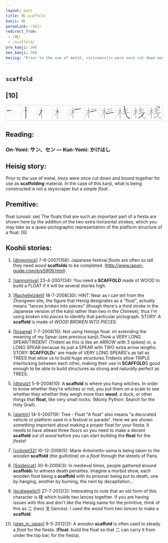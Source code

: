 ```yaml
---
layout: post
title: 桟 scaffold
kanji: 桟
permalink: /367/
redirect_from:
 - /桟/
 - /scaffold/
pre_kanji: 366
nex_kanji: 368
heisig: "Prior to the use of metal, <i>trees</i> were once cut down and bound together for use as <b>scaffolding</b> material. In the case of this kanji, what is being constructed is not a skyscraper but a simple <i>float</i>. float (unosic sie) The floats that are such an important part of a fiesta are shown here by the addition of the two extra horizontal strokes, which you may take as a quasi-pictographic representation of the platform structure of a float. [6]"
---
```


## `scaffold`

## [10]

<div class="stroke"><img src="../images/E6A19F.png" /></div>

## Reading:

### On-Yomi: サン、セン &mdash; Kun-Yomi: かけはし

## Heisig story:

Prior to the use of metal, <i>trees</i> were once cut down and bound together for use as <b>scaffolding</b> material. In the case of this kanji, what is being constructed is not a skyscraper but a simple <i>float</i>.

## Premitive:

float (unosic sie) The floats that are such an important part of a fiesta are shown here by the addition of the two extra horizontal strokes, which you may take as a quasi-pictographic representation of the platform structure of a float. [6]

## Koohii stories:

1) [<a href="http://kanji.koohii.com/profile/dingomick">dingomick</a>] 7-8-2007(158): Japanese festival <em>floats</em> are often so tall they need <em>wood</em> <strong>scaffolds</strong> to be completed. (<a href="http://www.japan-guide.com/e/e5909.html">http://www.japan-guide.com/e/e5909.html</a>).

2) [<a href="http://kanji.koohii.com/profile/sannomiya">sannomiya</a>] 23-4-2007(34): You need a<strong> SCAFFOLD</strong> made of WOOD to build a FLOAT if it will be several stories high.

3) [<a href="http://kanji.koohii.com/profile/RachelleUdell">RachelleUdell</a>] 18-7-2008(30): HINT: Near as I can tell from the Zhongwen site, the figure that Heisig designates as a &quot;float&quot;, actually means &quot;lances broken into pieces&quot; (though there&#039;s a third stroke in the Japanese version of the kanji rather than two in the Chinese), thus I&#039;m using <em>broken into pieces</em> to identify that particular pictograph. STORY: A<strong> scaffold</strong> is made of <em>WOOD BROKEN INTO PIECES</em>.

4) [<a href="http://kanji.koohii.com/profile/liosama">liosama</a>] 7-7-2008(15): Not using Heisigs float. im extending the meaning of my Spear (see previous kanji).Think a VERY LONG SPEAR/TRIDENT (Trident as this is like an ARROW with 3 spikes) or, a LONG SPEAR because its just a SPEAR with TWO extra arrow lengths. STORY:<strong> SCAFFOLD</strong>s&#039; are made of VERY LONG SPEARS&#039;s as tall as TREES that allow us to build huge structures.Tridents allow TRIPLE interlocking between each other, making their use in<strong> SCAFFOLD</strong>S good enough to be able to build structures as strong and naturally perfect as TREES.

5) [<a href="http://kanji.koohii.com/profile/dtstutz">dtstutz</a>] 5-9-2008(10): A<strong> scaffold</strong> is where you hang witches. In order to know whether they&#039;re witches or not, you put them on a scale to see whether they whether they weigh more than <strong>wood</strong>, a duck, or other things that <strong>float</strong>, like very small rocks. (Monty Python: Search for the Holy Grail).

6) [<a href="http://kanji.koohii.com/profile/alantin">alantin</a>] 14-5-2007(9): Tree - Float &quot;A float&quot; also means &quot;a decorated vehicle or platform used in a festival or parade&quot;. Here we are shown something important about making a proper float for your fiesta. It needs to have atleast three floors so you need to make a decent<strong> scaffold</strong> out of <em>wood</em> before you can start building the <strong>float</strong> for the <em>fiesta</em>!

7) [<a href="http://kanji.koohii.com/profile/colonel32">colonel32</a>] 10-12-2006(5): Marie Antoinetto-sama is being taken to the <em>wooden</em><strong> scaffold</strong> (the guillotine) on a <em>float</em> through the streets of Paris.

8) [<a href="http://kanji.koohii.com/profile/Spidercat">Spidercat</a>] 30-9-2009(3): In medieval times, people gathered around<strong> scaffold</strong>s to witness death penalties. Imagine a morbid show, each wooden float being a<strong> scaffold</strong> with its prisoner being put to death, one by hanging, another by burning, the next by decapitation...

9) [<a href="http://kanji.koohii.com/profile/ecdrewello1">ecdrewello1</a>] 27-7-2012(2): Interesting to note that an old form of this character is 棧 which builds two lances together. If you are having issues with this and don&#039;t like the Heisig name for the primitive, think of this as 二 (two) 戈 (lances). I used the <em>wood</em> from <em>two lances</em> to make a<strong> scaffold</strong>.

10) [<a href="http://kanji.koohii.com/profile/stan_in_japan">stan_in_japan</a>] 9-5-2012(2): A <em>wooden</em><strong> scaffold</strong> is often used to steady a <em>float</em> for the fiesta. (<strong>Float</strong>: build the float so that 二 can carry it from under the top bar, for the fiesta).
